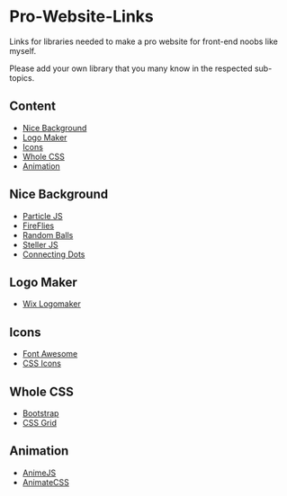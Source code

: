 # Pro-Website-Links

Links for libraries needed to make a pro website for front-end noobs like myself.

Please add your own library that you many know in the respected sub-topics.

## Content

 - [Nice Background](#nice-background)
 - [Logo Maker](#logo-maker)
 - [Icons](#icons)
 - [Whole CSS](#whole-css)
 - [Animation](#animations)
 
## Nice Background

- [Particle JS](https://github.com/VincentGarreau/particles.js/)
- [FireFlies](https://codepen.io/Thibka/pen/mWGxNj)
- [Random Balls](https://codepen.io/nashvail/pen/wpGgXO)
- [Steller JS](http://markdalgleish.com/projects/stellar.js/)
- [Connecting Dots](https://codepen.io/dado3212/pen/YPzOKj)

## Logo Maker

- [Wix Logomaker](https://www.wix.com/logo/maker)

## Icons

- [Font Awesome](https://fontawesome.com/)
- [CSS Icons](http://cssicon.space/#/)

## Whole CSS

- [Bootstrap](https://getbootstrap.com/)
- [CSS Grid](https://cssgrid.io/)

## Animation

- [AnimeJS](https://github.com/juliangarnier/anime/)
- [AnimateCSS](https://github.com/daneden/animate.css)
